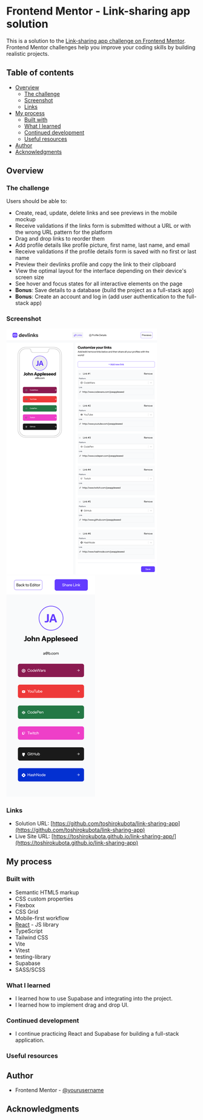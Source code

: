 # Frontend Mentor - Link-sharing app solution

This is a solution to the [Link-sharing app challenge on Frontend Mentor](https://www.frontendmentor.io/challenges/linksharing-app-Fbt7yweGsT). Frontend Mentor challenges help you improve your coding skills by building realistic projects. 

## Table of contents

- [Overview](#overview)
  - [The challenge](#the-challenge)
  - [Screenshot](#screenshot)
  - [Links](#links)
- [My process](#my-process)
  - [Built with](#built-with)
  - [What I learned](#what-i-learned)
  - [Continued development](#continued-development)
  - [Useful resources](#useful-resources)
- [Author](#author)
- [Acknowledgments](#acknowledgments)

## Overview

### The challenge

Users should be able to:

- Create, read, update, delete links and see previews in the mobile mockup
- Receive validations if the links form is submitted without a URL or with the wrong URL pattern for the platform
- Drag and drop links to reorder them
- Add profile details like profile picture, first name, last name, and email
- Receive validations if the profile details form is saved with no first or last name
- Preview their devlinks profile and copy the link to their clipboard
- View the optimal layout for the interface depending on their device's screen size
- See hover and focus states for all interactive elements on the page
- **Bonus**: Save details to a database (build the project as a full-stack app)
- **Bonus**: Create an account and log in (add user authentication to the full-stack app)

### Screenshot

![Desktop version](./screenshot-Desktop.png)
![Mobile version](./screenshot-Mobile.png)


### Links

- Solution URL: [https://github.com/toshirokubota/link-sharing-app](https://github.com/toshirokubota/link-sharing-app)
- Live Site URL: [https://toshirokubota.github.io/link-sharing-app/](https://toshirokubota.github.io/link-sharing-app)

## My process

### Built with

- Semantic HTML5 markup
- CSS custom properties
- Flexbox
- CSS Grid
- Mobile-first workflow
- [React](https://reactjs.org/) - JS library
- TypeScript
- Tailwind CSS
- Vite
- Vitest
- testing-library
- Supabase
- SASS/SCSS

### What I learned

- I learned how to use Supabase and integrating into the project.
- I learned how to implement drag and drop UI.


### Continued development

- I continue practicing React and Supabase for building a full-stack application.

### Useful resources

## Author

- Frontend Mentor - [@yourusername](https://www.frontendmentor.io/profile/toshirokubota)

## Acknowledgments
